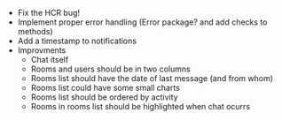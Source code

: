 - Fix the HCR bug!
- Implement proper error handling (Error package? and add checks to methods)
- Add a timestamp to notifications
- Improvments
  - Chat itself
  - Rooms and users should be in two columns
  - Rooms list should have the date of last message (and from whom)
  - Rooms list could have some small charts
  - Rooms list should be ordered by activity
  - Rooms in rooms list should be highlighted when chat ocurrs